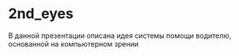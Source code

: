 # 2nd_eyes
В данной презентации описана идея системы помощи водителю, основанной на компьютерном зрении
